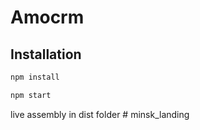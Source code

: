 ﻿# Amocrm

## Installation

```sh
npm install
```

```sh
npm start
```
live assembly in dist folder
#   m i n s k _ l a n d i n g  
 
